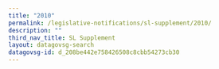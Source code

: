 ```yaml
---
title: "2010"
permalink: /legislative-notifications/sl-supplement/2010/
description: ""
third_nav_title: SL Supplement
layout: datagovsg-search
datagovsg-id: d_208be442e758426508c8cbb54273cb30
---
```

